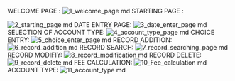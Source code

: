  WELCOME PAGE :
![1_welcome_page md](https://user-images.githubusercontent.com/69463053/95647968-68686400-0af1-11eb-8581-0a1799e03e6e.png)
                                     STARTING PAGE :
                                     
![2_starting_page md](https://user-images.githubusercontent.com/69463053/95648289-b3837680-0af3-11eb-841d-0c2843f6b7bc.png)
DATE ENTRY PAGE:
![3_date_enter_page md](https://user-images.githubusercontent.com/69463053/95669267-817a1f00-0b9c-11eb-8926-4894d063f667.png)
SELECTION OF ACCOUNT TYPE:
![4_account_type_page md](https://user-images.githubusercontent.com/69463053/95669281-c605ba80-0b9c-11eb-96a3-5235b223addf.png)
CHOICE ENTRY:
![5_choice_enter_page md](https://user-images.githubusercontent.com/69463053/95669307-1d0b8f80-0b9d-11eb-91ea-e279b02a774b.png)
RECORD ADDITION:
![6_record_addition md](https://user-images.githubusercontent.com/69463053/95669332-6825a280-0b9d-11eb-83ea-dd9d3930010b.png)
RECORD SEARCH:
![7_record_searching_page md](https://user-images.githubusercontent.com/69463053/95669348-90ad9c80-0b9d-11eb-8131-1b7331071188.png)
RECORD MODIFIY:
![8_record_modification md](https://user-images.githubusercontent.com/69463053/95669368-c2266800-0b9d-11eb-8038-7dee9b6bd727.png)
RECORD DELETE:
![9_record_delete md](https://user-images.githubusercontent.com/69463053/95669371-ca7ea300-0b9d-11eb-85f8-5ca005908d1c.png)
FEE CALCULATION:
![10_Fee_calculation md](https://user-images.githubusercontent.com/69463053/95669377-d23e4780-0b9d-11eb-8bcd-6164679007c4.png)
ACCOUNT TYPE:
![11_account_type md](https://user-images.githubusercontent.com/69463053/95669381-d8ccbf00-0b9d-11eb-9a9f-e825c5250c05.png)






